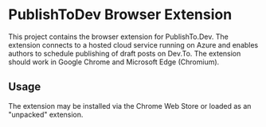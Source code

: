 # PublishToDev Browser Extension
This project contains the browser extension for PublishTo.Dev. The extension connects to a hosted cloud service running on Azure and enables authors to schedule publishing of draft posts on Dev.To. The extension should work in Google Chrome and Microsoft Edge (Chromium).

## Usage
The extension may be installed via the Chrome Web Store or loaded as an "unpacked" extension.
